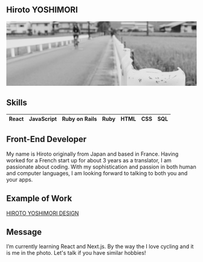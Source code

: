 ## Hiroto YOSHIMORI

![Profile Photo](profile_photo.jpg)

## Skills

| React | JavaScript | Ruby on Rails | Ruby | HTML | CSS | SQL |
|-------|------------|---------------|------|------|-----|-----|

## Front-End Developer

My name is Hiroto originally from Japan and based in France. Having worked for a French start up for about 3 years as a translator, I am passionate about coding. With my sophistication and passion in both human and computer languages, I am looking forward to talking to both you and your apps.

## Example of Work

[HIROTO YOSHIMORI DESIGN](https://hyoshimori-portfolio.netlify.app/)

## Message
I’m currently learning React and Next.js. By the way the I love cycling and it is me in the photo. Let's talk if you have similar hobbies!
